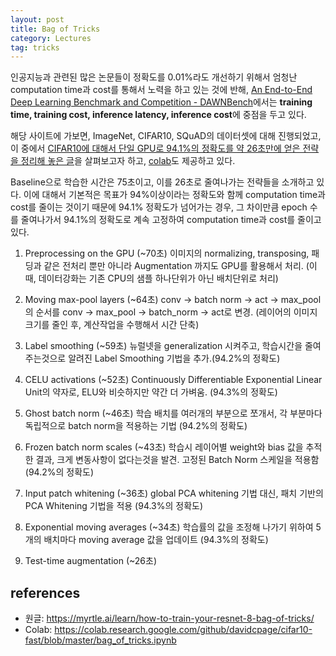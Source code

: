 ```yaml
---
layout: post
title: Bag of Tricks
category: Lectures
tag: tricks
---
```


인공지능과 관련된 많은 논문들이 정확도를 0.01%라도 개선하기 위해서 엄청난 computation time과 cost를 통해서 노력을 하고 있는 것에 반해, [An End-to-End Deep Learning Benchmark and Competition - DAWNBench](https://dawn.cs.stanford.edu/benchmark/)에서는 **training time, training cost, inference latency, inference cost**에 중점을 두고 있다.

해당 사이트에 가보면, ImageNet, CIFAR10, SQuAD의 데이터셋에 대해 진행되었고, 이 중에서 [CIFAR10에 대해서 단일 GPU로 94.1%의 정확도를 약 26초만에 얻은 전략을 정리해 놓은 글](https://myrtle.ai/learn/how-to-train-your-resnet-8-bag-of-tricks/)을 살펴보고자 하고, [colab](https://colab.research.google.com/github/davidcpage/cifar10-fast/blob/master/bag_of_tricks.ipynb)도 제공하고 있다.

Baseline으로 학습한 시간은 75초이고, 이를 26초로 줄여나가는 전략들을 소개하고 있다. 이에 대해서 기본적은 목표가 94%이상이라는 정확도와 함께 computation time과 cost를 줄이는 것이기 때문에 94.1% 정확도가 넘어가는 경우, 그 차이만큼 epoch 수를 줄여나가서 94.1%의 정확도로 계속 고정하여 computation time과 cost를 줄이고 있다.

1. Preprocessing on the GPU (~70초)
이미지의 normalizing, transposing, 패딩과 같은 전처리 뿐만 아니라 Augmentation 까지도 GPU를 활용해서 처리. (이 때, 데이터강화는 기존 CPU의 샘플 하나단위가 아닌 배치단위로 처리)

2. Moving max-pool layers (~64초)
conv -> batch norm -> act -> max_pool의 순서를 conv -> max_pool -> batch_norm -> act로 변경. (레이어의 이미지 크기를 줄인 후, 계산작업을 수행해서 시간 단축)

3. Label smoothing (~59초)
뉴럴넷을 generalization 시켜주고, 학습시간을 줄여주는것으로 알려진 Label Smoothing 기법을 추가.(94.2%의 정확도)

4. CELU activations (~52초)
Continuously Differentiable Exponential Linear Unit의 약자로, ELU와 비슷하지만 약간 더 가벼움. (94.3%의 정확도)

5. Ghost batch norm (~46초)
학습 배치를 여러개의 부분으로 쪼개서, 각 부분마다 독립적으로 batch norm을 적용하는 기법 (94.2%의 정확도)

6. Frozen batch norm scales (~43초)
학습시 레이어별 weight와 bias 값을 추적한 결과, 크게 변동사항이 없다는것을 발견. 고정된 Batch Norm 스케일을 적용함 (94.2%의 정확도)

7. Input patch whitening (~36초)
global PCA whitening 기법 대신, 패치 기반의 PCA Whitening 기법을 적용 (94.3%의 정확도)

8. Exponential moving averages (~34초)
학습률의 값을 조정해 나가기 위하여 5개의 배치마다 moving average 값을 업데이트 (94.3%의 정확도)

9. Test-time augmentation (~26초)



## references
* 원글: https://myrtle.ai/learn/how-to-train-your-resnet-8-bag-of-tricks/
* Colab: https://colab.research.google.com/github/davidcpage/cifar10-fast/blob/master/bag_of_tricks.ipynb
